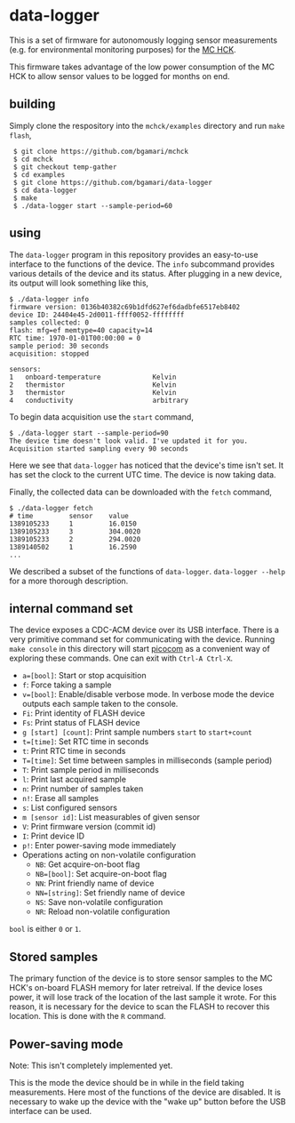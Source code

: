 # data-logger

This is a set of firmware for autonomously logging sensor measurements
(e.g. for environmental monitoring purposes) for the
[MC HCK](http://www.mchck.org/).

This firmware takes advantage of the low power consumption of the MC
HCK to allow sensor values to be logged for months on end.

## building

Simply clone the respository into the `mchck/examples` directory and
run `make flash`,

     $ git clone https://github.com/bgamari/mchck
     $ cd mchck
     $ git checkout temp-gather
     $ cd examples
     $ git clone https://github.com/bgamari/data-logger
     $ cd data-logger
     $ make
     $ ./data-logger start --sample-period=60

## using

The `data-logger` program in this repository provides an easy-to-use
interface to the functions of the device. The `info` subcommand
provides various details of the device and its status. After plugging
in a new device, its output will look something like this,

    $ ./data-logger info
    firmware version: 0136b40382c69b1dfd627ef6dadbfe6517eb8402
    device ID: 24404e45-2d0011-ffff0052-ffffffff
    samples collected: 0
    flash: mfg=ef memtype=40 capacity=14
    RTC time: 1970-01-01T00:00:00 = 0
    sample period: 30 seconds
    acquisition: stopped
    
    sensors:
    1 	onboard-temperature           	Kelvin    
    2 	thermistor                    	Kelvin    
    3 	thermistor                    	Kelvin    
    4 	conductivity                  	arbitrary 

To begin data acquisition use the `start` command,

    $ ./data-logger start --sample-period=90
    The device time doesn't look valid. I've updated it for you.
    Acquisition started sampling every 90 seconds

Here we see that `data-logger` has noticed that the device's time
isn't set. It has set the clock to the current UTC time. The device is now taking data.

Finally, the collected data can be downloaded with the `fetch` command,

    $ ./data-logger fetch
    # time         sensor    value
    1389105233     1         16.0150
    1389105233     3         304.0020
    1389105233     2         294.0020
    1389140502     1         16.2590
    ...

We described a subset of the functions of `data-logger`. `data-logger
--help` for a more thorough description.

## internal command set

The device exposes a CDC-ACM device over its USB interface. There is a
very primitive command set for communicating with the device. Running
`make console` in this directory will start
[picocom](https://code.google.com/p/picocom/) as a convenient way of
exploring these commands. One can exit with `Ctrl-A Ctrl-X`.

 * `a=[bool]`: Start or stop acquisition
 * `f`: Force taking a sample
 * `v=[bool]`: Enable/disable verbose mode. In verbose mode the
   device outputs each sample taken to the console.
 * `Fi`: Print identity of FLASH device
 * `Fs`: Print status of FLASH device
 * `g [start] [count]`: Print sample numbers `start` to `start+count`
 * `t=[time]`: Set RTC time in seconds
 * `t`: Print RTC time in seconds
 * `T=[time]`: Set time between samples in milliseconds (sample period)
 * `T`: Print sample period in milliseconds
 * `l`: Print last acquired sample
 * `n`: Print number of samples taken
 * `n!`: Erase all samples
 * `s`: List configured sensors
 * `m [sensor id]`: List measurables of given sensor
 * `V`: Print firmware version (commit id)
 * `I`: Print device ID
 * `p!`: Enter power-saving mode immediately
 * Operations acting on non-volatile configuration
     * `NB`: Get acquire-on-boot flag
     * `NB=[bool]`: Set acquire-on-boot flag
     * `NN`: Print friendly name of device
     * `NN=[string]`: Set friendly name of device
     * `NS`: Save non-volatile configuration
     * `NR`: Reload non-volatile configuration
 
`bool` is either `0` or `1`.

## Stored samples

The primary function of the device is to store sensor samples to the
MC HCK's on-board FLASH memory for later retreival. If the device
loses power, it will lose track of the location of the last sample it
wrote. For this reason, it is necessary for the device to scan the
FLASH to recover this location. This is done with the `R` command.

## Power-saving mode

Note: This isn't completely implemented yet.

This is the mode the device should be in while in the field taking
measurements. Here most of the functions of the device are
disabled. It is necessary to wake up the device with the "wake up"
button before the USB interface can be used.
